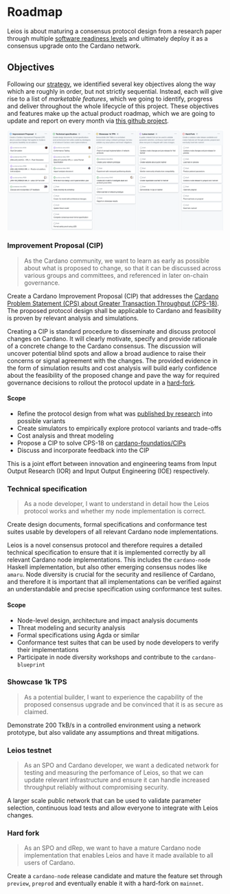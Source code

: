# Roadmap

Leios is about maturing a consensus protocol design from a research paper
through multiple [software readiness
levels](https://committees.docs.intersectmbo.org/intersect-technical-steering-committee/technical-roadmap/project-cards-explained/software-readiness-level)
and ultimately deploy it as a consensus upgrade onto the Cardano network.

## Objectives

Following our [strategy](./strategy.md), we identified several key objectives
along the way which are roughly in order, but not strictly sequential. Instead,
each will give rise to a list of _marketable features_, which we going to
identify, progress and deliver throughout the whole lifecycle of this project.
These objectives and features make up the actual product roadmap, which we are
going to update and report on every month via [this github
project](https://github.com/orgs/input-output-hk/projects/167).

<a href="https://github.com/orgs/input-output-hk/projects/167">

![](./roadmap-preview.png)

</a>

<!-- TODO: go into more detail on why each objective is important and also what's in scope -->

### Improvement Proposal (CIP)

> As the Cardano community, we want to learn as early as possible about what is proposed to change, so that it can be discussed across various groups and committees, and referenced in later on-chain governance.

Create a Cardano Improvement Proposal (CIP) that addresses the [Cardano Problem Statement (CPS) about Greater Transaction Throughput (CPS-18)](https://github.com/cardano-scaling/CIPs/blob/master/CPS-0018/README.md). The proposed protocol design shall be applicable to Cardano and feasibility is proven by relevant analysis and simulations.

Creating a CIP is standard procedure to disseminate and discuss protocol changes on Cardano. It will clearly motivate, specify and provide rationale of a concrete change to the Cardano consensus. The discussion will uncover potential blind spots and allow a broad audience to raise their concerns or signal agreement with the changes. The provided evidence in the form of simulation results and cost analysis will build early confidence about the feasibility of the proposed change and pave the way for required governance decisions to rollout the protocol update in a [hard-fork](#hard-fork).

#### Scope

- Refine the protocol design from what was [published by research](https://eprint.iacr.org/2025/1115.pdf) into possible variants
- Create simulators to empirically explore protocol variants and trade-offs
- Cost analysis and threat modeling
- Propose a CIP to solve CPS-18 on [cardano-foundatios/CIPs](https://github.com/cardano-foundation/CIPs)
- Discuss and incorporate feedback into the CIP

This is a joint effort between innovation and engineering teams from Input Output Research (IOR) and Input Output Engineering (IOE) respectively.

### Technical specification

> As a node developer, I want to understand in detail how the Leios protocol works and whether my node implementation is correct.

Create design documents, formal specifications and conformance test suites usable by developers of all relevant Cardano node implementations.

Leios is a novel consensus protocol and therefore requires a detailed technical specification to ensure that it is implemented correctly by all relevant Cardano node implementations. This includes the `cardano-node` Haskell implementation, but also other emerging consensus nodes like `amaru`. Node diversity is crucial for the security and resilience of Cardano, and therefore it is important that all implementations can be verified against an understandable and precise specification using conformance test suites.

#### Scope

- Node-level design, architecture and impact analysis documents
- Threat modeling and security analysis
- Formal specifications using Agda or similar
- Conformance test suites that can be used by node developers to verify their implementations
- Participate in node diversity workshops and contribute to the `cardano-blueprint`

### Showcase 1k TPS

> As a potential builder, I want to experience the capability of the proposed consensus upgrade and be convinced that it is as secure as claimed.

Demonstrate 200 TkB/s in a controlled environment using a network prototype, but also validate any assumptions and threat mitigations.

### Leios testnet

> As an SPO and Cardano developer, we want a dedicated network for testing and measuring the perfomance of Leios, so that we can update relevant infrastructure and ensure it can handle increased throughput reliably without compromising security.

A larger scale public network that can be used to validate parameter selection, continuous load tests and allow everyone to integrate with Leios changes.

### Hard fork

> As an SPO and dRep, we want to have a mature Cardano node implementation that enables Leios and have it made available to all users of Cardano.

Create a `cardano-node` release candidate and mature the feature set through `preview`, `preprod` and eventually enable it with a hard-fork on `mainnet`.
